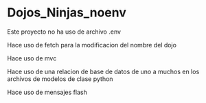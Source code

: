 # Dojos_Ninjas_noenv

Este proyecto no ha uso de archivo .env

Hace uso de fetch para la modificacion del nombre del dojo

Hace uso de mvc

Hace uso de una relacion de base de datos de uno a muchos en los archivos de modelos de clase python

Hace uso de mensajes flash
